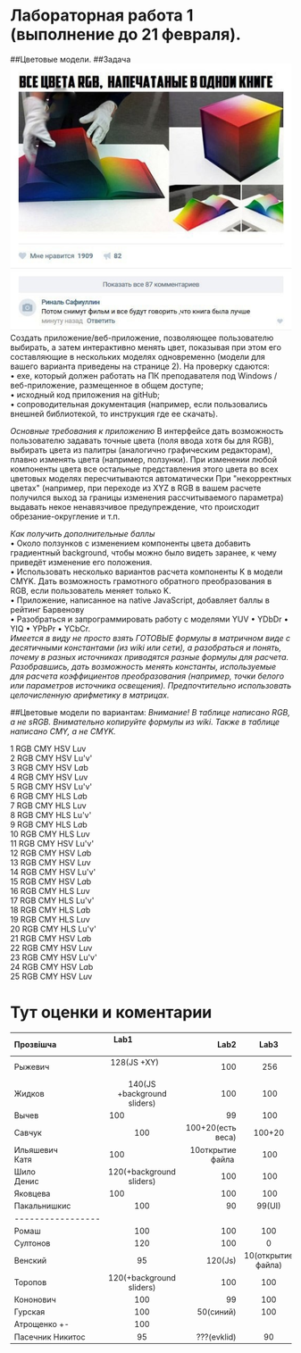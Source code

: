 # Лабораторная работа 1 (выполнение до 21 февраля).

##Цветовые модели.
##Задача
![Смотри картинку...](https://github.com/CG2017/_Workflow/blob/master/3-15.jpg) 
Создать приложение/веб-приложение, позволяющее пользователю  выбирать, а затем интерактивно менять цвет, показывая при этом его составляющие в нескольких моделях одновременно (модели для вашего варианта приведены на странице 2).
На проверку сдаются:      
• exe, который должен работать на ПК преподавателя под Windows /веб-приложение, размещенное в общем доступе;     
• исходный код приложения на gitHub;    
• сопроводительная документация (например, если пользовались внешней библиотекой, то инструкция где ее скачать).

*Основные требования к приложению*
В интерфейсе дать возможность пользователю задавать точные цвета (поля ввода хотя бы для RGB), выбирать цвета из палитры (аналогично графическим редакторам), плавно изменять цвета (например, ползунки).
При изменении любой компоненты цвета все остальные представления этого цвета во всех цветовых моделях пересчитываются автоматически
При "некорректных цветах" (например, при переходе из XYZ в RGB в вашем расчете получился выход за границы изменения рассчитываемого параметра) выдавать некое ненавязчивое предупреждение, что происходит обрезание-округление и т.п.

*Как получить дополнительные баллы*     
•	Около ползунков с изменением компоненты цвета добавить градиентный background, чтобы можно было видеть заранее, к чему приведёт изменение его положения.     
•	Использовать несколько вариантов расчета компоненты K в модели CMYK. Дать возможность грамотного обратного преобразования в RGB, если пользователь меняет только K.     
•	Приложение, написанное на native JavaScript, добавляет баллы в рейтинг Барвенову      
•	Разобраться и запрограммировать работу с  моделями YUV • YDbDr • YIQ  • YPbPr  • YCbCr.      
_Имеется в виду не просто взять ГОТОВЫЕ формулы в матричном виде с десятичными константами (из wiki или сети), а разобраться и понять, почему в разных источниках приводятся разные формулы для расчета. Разобравшись, дать возможность менять константы, используемые для расчета коэффициентов преобразования (например, точки белого или параметров источника освещения). Предпочтительно использовать целочисленную арифметику в матрицах._

##Цветовые модели по вариантам:
*Внимание! В таблице написано RGB, а не sRGB. Внимательно копируйте формулы из wiki. Также в таблице написано CMY, а не CMYK.*

1	RGB	CMY	HSV	L*u*v     
2	RGB	CMY	HSV	Lu'v'     
3	RGB	CMY	HSV	L*a*b     
4	RGB	CMY	HSV	L*u*v     
5	RGB	CMY	HSV	Lu'v'     
6	RGB	CMY	HLS	L*a*b     
7	RGB	CMY	HLS	L*u*v     
8	RGB	CMY	HLS	Lu'v'     
9	RGB	CMY	HLS	L*a*b     
10	RGB	CMY	HLS	L*u*v     
11	RGB	CMY	HSV	Lu'v'      
12	RGB	CMY	HSV	L*a*b     
13	RGB	CMY	HSV	L*u*v     
14	RGB	CMY	HSV	Lu'v'      
15	RGB	CMY	HSV	L*a*b     
16	RGB	CMY	HLS	L*u*v     
17	RGB	CMY	HLS	Lu'v'     
18	RGB	CMY	HLS	L*a*b     
19	RGB	CMY	HLS	L*u*v     
20	RGB	CMY	HLS	Lu'v'     
21	RGB	CMY	HSV	L*a*b      
22	RGB	CMY	HSV	L*u*v     
23	RGB	CMY	HSV	Lu'v'     
24	RGB	CMY	HSV	L*a*b     
25	RGB	CMY	HSV	L*u*v      

# Тут оценки и коментарии

|Прозвішча                      |  Lab1                       |Lab2 |Lab3 |Lab4 |Lab5 | Lab6|Lab7 |Lab8 |Lab9|Коллоквиум| Итого
|:------------------------------|:---------------------------:|----:|:---:|----:|:---:|----:|----:|----:|-----:|-----:|-----:|
|Рыжевич                        | 128(JS +XY)                 | 100 | 256 |  100| 100(совместно с Шило) | 100 |  
|Жидков                         | 140(JS +background sliders) | 100 | 100 |  100| 100  |     |     |  
|Вычев                          | 100                         |  99 | 100 |  99(костыли)|      |     |     |  
|Савчук                         | 100                         | 100+20(есть веса)|100+20| 100 |100 |     |  
|Ильяшевич Катя                 | 100                         | 10открытие файла | 100  | 100 | 90(код Шило) | 100 |  
|Шило Денис                     | 120(+background sliders)    | 100 | 100  | 100 | 100(поделился с Катей)|     |     |  
|Яковцева                       | 100                         | 100 | 100  | 100 | 100  |     |     |
|Пакальнишкис                   |100                          | 90  |99(UI)|
|-----------------|
|Ромаш                          |100 | 100| 100|100+10|100|
|Султонов                       |120 |100| 0 |90|
|Венский                        | 95 | 120(Js)| 10(открытие файла) |100|0(пошагово неверно)| 
|Торопов                        |120(+background sliders)| 100| 100| 90|
|Кононович                      |100| 99 |100 | 
|Гурская                        |100| 50(синий) |100|90(tiff3)|
|Атрощенко      +-              |100|
|Пасечник  Никитос              | 95 |???(evklid) | 90 | 90(pcx)|
